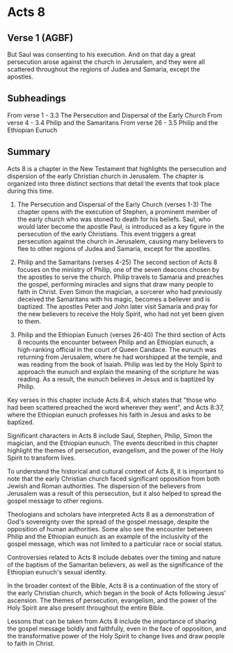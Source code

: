 # Acts 8

## Verse 1 (AGBF)

But Saul was consenting to his execution. And on that day a great persecution arose against the church in Jerusalem, and they were all scattered throughout the regions of Judea and Samaria, except the apostles.

## Subheadings

From verse 1 - 3.3 The Persecution and Dispersal of the Early Church
From verse 4 - 3.4 Philip and the Samaritans
From verse 26 - 3.5 Philip and the Ethiopian Eunuch

## Summary

Acts 8 is a chapter in the New Testament that highlights the persecution and dispersion of the early Christian church in Jerusalem. The chapter is organized into three distinct sections that detail the events that took place during this time.

1. The Persecution and Dispersal of the Early Church (verses 1-3)
The chapter opens with the execution of Stephen, a prominent member of the early church who was stoned to death for his beliefs. Saul, who would later become the apostle Paul, is introduced as a key figure in the persecution of the early Christians. This event triggers a great persecution against the church in Jerusalem, causing many believers to flee to other regions of Judea and Samaria, except for the apostles.

2. Philip and the Samaritans (verses 4-25)
The second section of Acts 8 focuses on the ministry of Philip, one of the seven deacons chosen by the apostles to serve the church. Philip travels to Samaria and preaches the gospel, performing miracles and signs that draw many people to faith in Christ. Even Simon the magician, a sorcerer who had previously deceived the Samaritans with his magic, becomes a believer and is baptized. The apostles Peter and John later visit Samaria and pray for the new believers to receive the Holy Spirit, who had not yet been given to them.

3. Philip and the Ethiopian Eunuch (verses 26-40)
The third section of Acts 8 recounts the encounter between Philip and an Ethiopian eunuch, a high-ranking official in the court of Queen Candace. The eunuch was returning from Jerusalem, where he had worshipped at the temple, and was reading from the book of Isaiah. Philip was led by the Holy Spirit to approach the eunuch and explain the meaning of the scripture he was reading. As a result, the eunuch believes in Jesus and is baptized by Philip.

Key verses in this chapter include Acts 8:4, which states that "those who had been scattered preached the word wherever they went", and Acts 8:37, where the Ethiopian eunuch professes his faith in Jesus and asks to be baptized.

Significant characters in Acts 8 include Saul, Stephen, Philip, Simon the magician, and the Ethiopian eunuch. The events described in this chapter highlight the themes of persecution, evangelism, and the power of the Holy Spirit to transform lives.

To understand the historical and cultural context of Acts 8, it is important to note that the early Christian church faced significant opposition from both Jewish and Roman authorities. The dispersion of the believers from Jerusalem was a result of this persecution, but it also helped to spread the gospel message to other regions.

Theologians and scholars have interpreted Acts 8 as a demonstration of God's sovereignty over the spread of the gospel message, despite the opposition of human authorities. Some also see the encounter between Philip and the Ethiopian eunuch as an example of the inclusivity of the gospel message, which was not limited to a particular race or social status.

Controversies related to Acts 8 include debates over the timing and nature of the baptism of the Samaritan believers, as well as the significance of the Ethiopian eunuch's sexual identity.

In the broader context of the Bible, Acts 8 is a continuation of the story of the early Christian church, which began in the book of Acts following Jesus' ascension. The themes of persecution, evangelism, and the power of the Holy Spirit are also present throughout the entire Bible.

Lessons that can be taken from Acts 8 include the importance of sharing the gospel message boldly and faithfully, even in the face of opposition, and the transformative power of the Holy Spirit to change lives and draw people to faith in Christ.